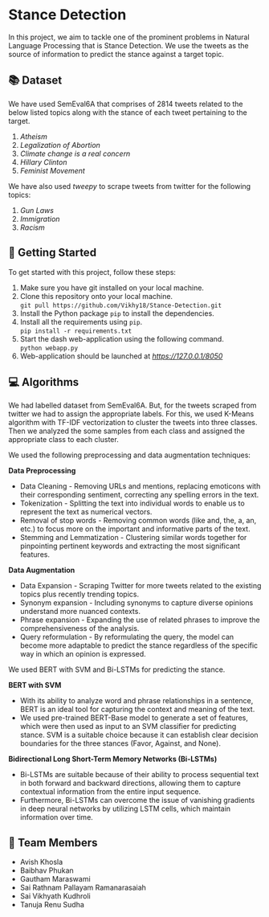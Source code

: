 # Stance Detection

In this project, we aim to tackle one of the prominent problems in Natural Language Processing that is Stance Detection. We use the tweets as the source of information to predict the stance against a target topic.

## 📚 Dataset

We have used SemEval6A that comprises of 2814 tweets related to the below listed topics along with the stance of each tweet pertaining to the target.

1. *Atheism*
2. *Legalization of Abortion*
3. *Climate change is a real concern*
4. *Hillary Clinton*
5. *Feminist Movement*

We have also used *tweepy* to scrape tweets from twitter for the following topics:

1. *Gun Laws*
2. *Immigration*
3. *Racism*

## 🚀 Getting Started

To get started with this project, follow these steps:

1. Make sure you have git installed on your local machine.
2. Clone this repository onto your local machine.  
```git pull https://github.com/Vikhy18/Stance-Detection.git```
3. Install the Python package `pip` to install the dependencies.
4. Install all the requirements using `pip`.  
```pip install -r requirements.txt```
5. Start the dash web-application using the following command.  
```python webapp.py```
6. Web-application should be launched at *https://127.0.0.1/8050*

## 💻 Algorithms

We had labelled dataset from SemEval6A. But, for the tweets scraped from twitter we had to assign the appropriate labels. For this, we used K-Means algorithm with TF-IDF vectorization to cluster the tweets into three classes. Then we analyzed the some samples from each class and assigned the appropriate class to each cluster.

We used the following preprocessing and data augmentation techniques:


**Data Preprocessing**
* Data Cleaning - Removing URLs and mentions,  replacing emoticons with their corresponding sentiment, correcting any spelling errors in the text.
* Tokenization -  Splitting the text into individual words to enable us to represent the text as numerical vectors.
* Removal of stop words - Removing common words (like and, the, a, an, etc.) to focus more on the important and informative parts of the text. 
* Stemming and Lemmatization - Clustering similar words together for pinpointing pertinent keywords and extracting the most significant features. 


**Data Augmentation**
* Data Expansion - Scraping Twitter for more tweets related to the existing topics plus recently trending topics. 
* Synonym expansion - Including synonyms to capture diverse opinions understand more nuanced contexts.
* Phrase expansion - Expanding the use of related phrases to improve the comprehensiveness of the analysis.
* Query reformulation - By reformulating the query, the model can become more adaptable to predict the stance regardless of the specific way in which an opinion is expressed.


We used BERT with SVM and Bi-LSTMs for predicting the stance.

**BERT with SVM**
* With its ability to analyze word and phrase relationships in a sentence, BERT is an ideal tool for capturing the context and meaning of the text. 
* We used pre-trained BERT-Base model to generate a set of features, which were then used as input to an SVM classifier for predicting stance. SVM is a suitable choice because it can establish clear decision boundaries for the three stances (Favor, Against, and None).

**Bidirectional Long Short-Term Memory Networks (Bi-LSTMs)**
* Bi-LSTMs are suitable because of their ability to process sequential text in both forward and backward directions, allowing them to capture contextual information from the entire input sequence.
* Furthermore, Bi-LSTMs can overcome the issue of vanishing gradients in deep neural networks by utilizing LSTM cells, which maintain information over time.


## 👥 Team Members

- Avish Khosla
- Baibhav Phukan
- Gautham Maraswami
- Sai Rathnam Pallayam Ramanarasaiah 
- Sai Vikhyath Kudhroli
- Tanuja Renu Sudha












